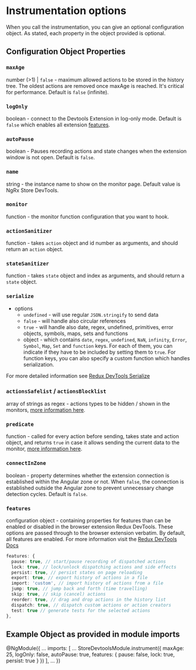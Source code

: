 # Instrumentation options

When you call the instrumentation, you can give an optional configuration object. As stated, each property in the object provided is optional.

## Configuration Object Properties

### `maxAge`

number (>1) | `false` - maximum allowed actions to be stored in the history tree. The oldest actions are removed once maxAge is reached. It's critical for performance. Default is `false` (infinite).

### `logOnly`

boolean - connect to the Devtools Extension in log-only mode. Default is `false` which enables all extension [features](https://github.com/zalmoxisus/redux-devtools-extension/blob/master/docs/API/Arguments.md#features).

### `autoPause`

boolean - Pauses recording actions and state changes when the extension window is not open. Default is `false`.

### `name`

string - the instance name to show on the monitor page. Default value is NgRx Store DevTools.

### `monitor`

function - the monitor function configuration that you want to hook.

### `actionSanitizer`

function - takes `action` object and id number as arguments, and should return an `action` object.

### `stateSanitizer`

function - takes `state` object and index as arguments, and should return a `state` object.

### `serialize`

- options
  - `undefined` - will use regular `JSON.stringify` to send data
  - `false` - will handle also circular references
  - `true` - will handle also date, regex, undefined, primitives, error objects, symbols, maps, sets and functions
  - object - which contains `date`, `regex`, `undefined`, `NaN`, `infinity`, `Error`, `Symbol`, `Map`, `Set` and `function` keys. For each of them, you can indicate if they have to be included by setting them to `true`. For function keys, you can also specify a custom function which handles serialization.

For more detailed information see [Redux DevTools Serialize](https://github.com/zalmoxisus/redux-devtools-extension/blob/master/docs/API/Arguments.md#serialize)

### `actionsSafelist` / `actionsBlocklist`

array of strings as regex - actions types to be hidden / shown in the monitors, [more information here](https://github.com/zalmoxisus/redux-devtools-extension/blob/master/docs/API/Arguments.md#actionsblacklist--actionswhitelist).

### `predicate`

function - called for every action before sending, takes state and action object, and returns `true` in case it allows sending the current data to the monitor, [more information here](https://github.com/zalmoxisus/redux-devtools-extension/blob/master/docs/API/Arguments.md#predicate).

### `connectInZone`

boolean - property determines whether the extension connection is established within the Angular zone or not. When `false`, the connection is established outside the Angular zone to prevent unnecessary change detection cycles. Default is `false`.

### `features`

configuration object - containing properties for features than can be enabled or disabled in the browser extension Redux DevTools. These options are passed through to the browser extension verbatim. By default, all features are enabled. For more information visit the [Redux DevTools Docs](https://github.com/zalmoxisus/redux-devtools-extension/blob/master/docs/API/Arguments.md#features)

```typescript
features: {
  pause: true, // start/pause recording of dispatched actions
  lock: true, // lock/unlock dispatching actions and side effects
  persist: true, // persist states on page reloading
  export: true, // export history of actions in a file
  import: 'custom', // import history of actions from a file
  jump: true, // jump back and forth (time travelling)
  skip: true, // skip (cancel) actions
  reorder: true, // drag and drop actions in the history list
  dispatch: true, // dispatch custom actions or action creators
  test: true // generate tests for the selected actions
},
```

## Example Object as provided in module imports

<ngrx-code-example header="app.module.ts">
@NgModule({
  ...
  imports: [
    ...
    StoreDevtoolsModule.instrument({
      maxAge: 25,
      logOnly: false,
      autoPause: true,
      features: {
        pause: false,
        lock: true,
        persist: true
      }
    })
  ],
  ...
})
</ngrx-code-example>
